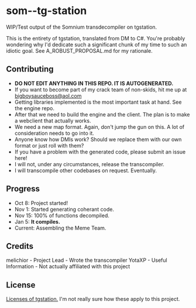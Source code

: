 # som--tg-station
WIP/Test output of the Somnium transdecompiler on tgstation.

This is the entirety of tgstation, translated from DM to C#. You're probably wondering why I'd dedicate such a significant chunk of my time to such an idiotic goal. See A_ROBUST_PROPOSAL.md for my rationale.

## Contributing
- **DO NOT EDIT ANYTHING IN THIS REPO. IT IS AUTOGENERATED.**
- If you want to become part of my crack team of non-skids, hit me up at bigboysauceboss@aol.com
- Getting libraries implemented is the most important task at hand. See the engine repo.
- After that we need to build the engine and the client. The plan is to make a webclient that actually works.
- We need a new map format. Again, don't jump the gun on this. A lot of consideration needs to go into it.
- Anyone know how DMIs work? Should we replace them with our own format or just roll with them?
- If you have a problem with the generated code, please submit an issue here!
- I will not, under any circumstances, release the transcompiler.
- I will transcompile other codebases on request. Eventually.

## Progress

- Oct 8: Project started!
- Nov 1: Started generating coherant code.
- Nov 15: 100% of functions decompiled.
- Jan 5: **It compiles.**
- Current: Assembling the Meme Team.

## Credits
melichior - Project Lead - Wrote the transcompiler
YotaXP - Useful Information - Not actually affiliated with this project

## License
[Licenses of tgstation.](https://github.com/somnium13/-tg-station#license) I'm not really sure how these apply to this project.
